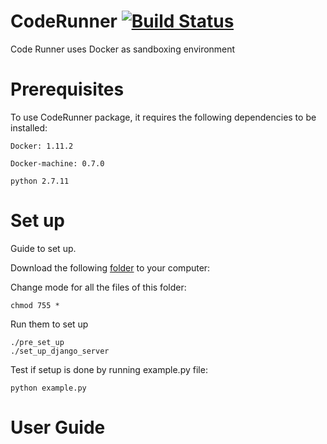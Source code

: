 # CodeRunner [![Build Status](https://travis-ci.org/nguyenhoangson/Code-Runner.svg?branch=master)](https://travis-ci.org/nguyenhoangson/Code-Runner)


Code Runner uses Docker as sandboxing environment

# Prerequisites
To use CodeRunner package, it requires the following dependencies to be installed: 

```console
Docker: 1.11.2 
```

```console
Docker-machine: 0.7.0
```

```console
python 2.7.11
```

# Set up 
Guide to set up. 

Download the following [folder](https://github.com/nguyenhoangson/Automation/tree/master/Setup) to your computer:


Change mode for all the files of this folder:
```console
chmod 755 * 
```
Run them to set up
```console
./pre_set_up
./set_up_django_server
```

Test if setup is done by running example.py file: 
```console
python example.py
```
# User Guide 


